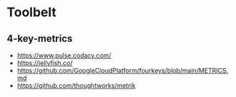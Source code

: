 # Toolbelt

## 4-key-metrics

- https://www.pulse.codacy.com/
- https://jellyfish.co/
- https://github.com/GoogleCloudPlatform/fourkeys/blob/main/METRICS.md
- https://github.com/thoughtworks/metrik
